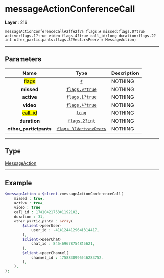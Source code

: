 # messageActionConferenceCall

**Layer** : 216

```tl
messageActionConferenceCall#2ffe2f7a flags:# missed:flags.0?true active:flags.1?true video:flags.4?true call_id:long duration:flags.2?int other_participants:flags.3?Vector<Peer> = MessageAction;
```

---

## Parameters

| Name | Type | Description |
| :---: | :---: | :--- |
| <mark>flags</mark> | [`#`](type/#) | NOTHING |
| **missed** | [`flags.0?true`](type/true) | NOTHING |
| **active** | [`flags.1?true`](type/true) | NOTHING |
| **video** | [`flags.4?true`](type/true) | NOTHING |
| <mark>call_id</mark> | [`long`](type/long) | NOTHING |
| **duration** | [`flags.2?int`](type/int) | NOTHING |
| **other_participants** | [`flags.3?Vector<Peer>`](type/Peer) | NOTHING |

---

## Type

[MessageAction](type/MessageAction)

---

## Example

```php
$messageAction = $client->messageActionConferenceCall(
	missed : true,
	active : true,
	video : true,
	call_id : 1781042175301192102,
	duration : 33,
	other_participants : array(
		$client->peerUser(
			user_id : -4181244129641314417,
		),
		$client->peerChat(
			chat_id : 845469678754845621,
		),
		$client->peerChannel(
			channel_id : 1758838995046283752,
		),
	),
);
```